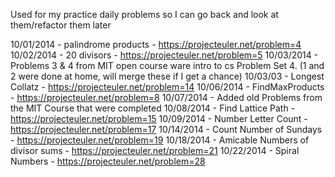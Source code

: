 Used for my practice daily problems so I can go back and look at them/refactor them later

10/01/2014 - palindrome products - https://projecteuler.net/problem=4
10/02/2014 - 20 divisors - https://projecteuler.net/problem=5
10/03/2014 - Problems 3 & 4 from MIT open course ware intro to cs Problem Set 4. (1 and 2 were done at home, will merge these if I get a chance)
10/03/03 - Longest Collatz - https://projecteuler.net/problem=14
10/06/2014 - FindMaxProducts - https://projecteuler.net/problem=8
10/07/2014 - Added old Problems from the MIT Course that were completed
10/08/2014 - Find Lattice Path - https://projecteuler.net/problem=15
10/09/2014 - Number Letter Count - https://projecteuler.net/problem=17
10/14/2014 - Count Number of Sundays - https://projecteuler.net/problem=19
10/18/2014 - Amicable Numbers of divisor sums - https://projecteuler.net/problem=21
10/22/2014 - Spiral Numbers - https://projecteuler.net/problem=28